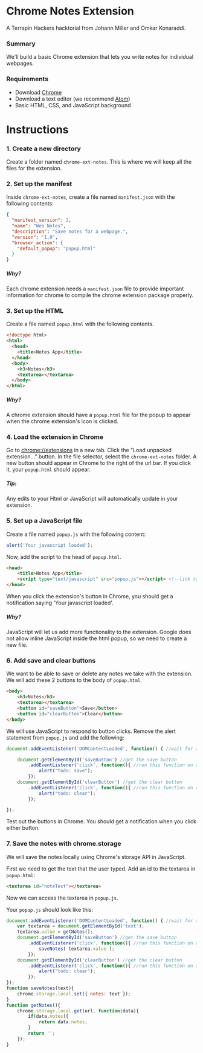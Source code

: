 # Chrome Notes Extension
A Terrapin Hackers hacktorial from Johann Miller and Omkar Konaraddi.

### Summary
We'll build a basic Chrome extension that lets you write notes for individual webpages.

### Requirements
* Download [Chrome](https://www.google.com/chrome/browser/desktop/)
* Download a text editor (we recommend [Atom](https://atom.io/))
* Basic HTML, CSS, and JavaScript background

# Instructions

### 1. Create a new directory
Create a folder named `chrome-ext-notes`. This is where we will keep all the files for the extension.

### 2. Set up the manifest
Inside `chrome-ext-notes`, create a file named `manifest.json` with the following contents:
```json
{
  "manifest_version": 2,
  "name": "Web Notes",
  "description": "Save notes for a webpage.",
  "version": "1.0",
  "browser_action": {
    "default_popup": "popup.html"
  }
}
```
##### Why?
Each chrome extension needs a `manifest.json` file to provide important information for chrome to compile the chrome extension package properly.

### 3. Set up the HTML
Create a file named `popup.html` with the following contents.
```html
<!doctype html>
<html>
  <head>
    <title>Notes App</title>
  </head>
  <body>
    <h3>Notes</h3>
    <textarea></textarea>
  </body>
</html>
```
##### Why?
A chrome extension should have a `popup.html` file for the popup to appear when the chrome extension's icon is clicked.

### 4. Load the extension in Chrome
Go to [chrome://extensions](chrome://extensions) in a new tab. Click the "Load unpacked extension..." button. In the file selector, select the `chrome-ext-notes` folder.
A new button should appear in Chrome to the right of the url bar. If you click it, your `popup.html` should appear.

##### Tip:
Any edits to your Html or JavaScript will automatically update in your extension.

### 5. Set up a JavaScript file
Create a file named `popup.js` with the following content:
```javascript
alert('Your javascript loaded');
```
Now, add the script to the head of `popup.html`.
```html
<head>
    <title>Notes App</title>
    <script type="text/javascript" src="popup.js"></script> <!--link to javascript-->
</head>
```
When you click the extension's button in Chrome, you should get a notification saying 'Your javascript loaded'.

##### Why?
JavaScript will let us add more functionality to the extension. Google does not allow inline JavaScript inside the html popup, so we need to create a new file.

### 6. Add save and clear buttons
We want to be able to save or delete any notes we take with the extension. We will add these 2 buttons to the body of `popup.html`.
```html
<body>
    <h3>Notes</h3>
    <textarea></textarea>
    <button id="saveButton">Save</button>
    <button id="clearButton">Clear</button>
</body>
```

We will use JavaScript to respond to button clicks. Remove the alert statement from `popup.js` and add the following:
```javascript
document.addEventListener('DOMContentLoaded', function() { //wait for all of the html to load

    document.getElementById('saveButton') //get the save button
        .addEventListener('click', function(){ //run this function on a click
            alert("todo: save");
        });
    document.getElementById('clearButton') //get the clear button
        .addEventListener('click', function(){ //run this function on a click
            alert("todo: clear");
        });

});
```
Test out the buttons in Chrome. You should get a notification when you click either button.

### 7. Save the notes with chrome.storage
We will save the notes locally using Chrome's storage API in JavaScript.

First we need to get the text that the user typed. Add an id to the textarea in `popup.html`:
```html
<textarea id="noteText"></textarea>
```
Now we can access the textarea in `popup.js`.

Your `popup.js` should look like this:

```javascript
document.addEventListener('DOMContentLoaded', function() { //wait for all of the html to load
    var textarea = document.getElementById('text');
    textarea.value = getNotes();
    document.getElementById('saveButton') //get the save button
        .addEventListener('click', function(){ //run this function on a click
            saveNotes( textarea.value );
        });
    document.getElementById('clearButton') //get the clear button
        .addEventListener('click', function(){ //run this function on a click
            alert("todo: clear");
        });
});
function saveNotes(text){
    chrome.storage.local.set({ notes: text });
}
function getNotes(){
    chrome.storage.local.get(url, function(data){
        if(data.notes){
            return data.notes;
        }
        return '';
    });
}
```
